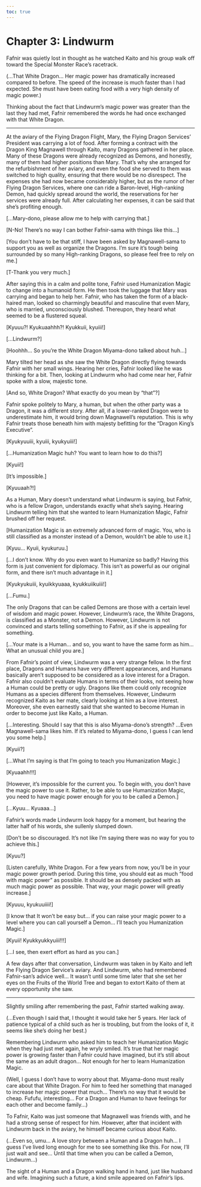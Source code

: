 ```yaml
---
toc: true
---
```


# Chapter 3: Lindwurm

Fafnir was quietly lost in thought as he watched Kaito and his group walk off
toward the Special Monster Race’s racetrack.

(...That White Dragon... Her magic power has dramatically increased compared to
before. The speed of the increase is much faster than I had expected. She must
have been eating food with a very high density of magic power.)

Thinking about the fact that Lindwurm’s magic power was greater than the last
they had met, Fafnir remembered the words he had once exchanged with that White
Dragon.

---

At the aviary of the Flying Dragon Flight, Mary, the Flying Dragon Services’
President was carrying a lot of food. After forming a contract with the Dragon
King Magnawell through Kaito, many Dragons gathered in her place. Many of these
Dragons were already recognized as Demons, and honestly, many of them had higher
positions than Mary. That’s why she arranged for the refurbishment of her
aviary, and even the food she served to them was switched to high quality,
ensuring that there would be no disrespect. The expenses she had now became
considerably higher, but as the rumor of her Flying Dragon Services, where one
can ride a Baron-level, High-ranking Demon, had quickly spread around the world,
the reservations for her services were already full. After calculating her
expenses, it can be said that she’s profiting enough.

[...Mary-dono, please allow me to help with carrying that.]

[N-No! There’s no way I can bother Fafnir-sama with things like this...]

[You don’t have to be that stiff, I have been asked by Magnawell-sama to support
you as well as organize the Dragons. I’m sure it’s tough being surrounded by so
many High-ranking Dragons, so please feel free to rely on me.]

[T-Thank you very much.]

After saying this in a calm and polite tone, Fafnir used Humanization Magic to
change into a humanoid form. He then took the luggage that Mary was carrying and
began to help her. Fafnir, who has taken the form of a black-haired man, looked
so charmingly beautiful and masculine that even Mary, who is married,
unconsciously blushed. Thereupon, they heard what seemed to be a flustered
squeal.

[Kyuuu?! Kyukuaahhh?! Kyukkuii, kyuiii!]

[...Lindwurm?]

[Hoohhh... So you’re the White Dragon Miyama-dono talked about huh...]

Mary tilted her head as she saw the White Dragon directly flying towards Fafnir
with her small wings. Hearing her cries, Fafnir looked like he was thinking for
a bit. Then, looking at Lindwurm who had come near her, Fafnir spoke with a
slow, majestic tone.

[And so, White Dragon? What exactly do you mean by “that”?]

Fafnir spoke politely to Mary, a human, but when the other party was a Dragon,
it was a different story. After all, if a lower-ranked Dragon were to
underestimate him, it would bring down Magnawell’s reputation. This is why
Fafnir treats those beneath him with majesty befitting for the “Dragon King’s
Executive”.

[Kyukyuuiii, kyuiii, kyukyuiii!]

[...Humanization Magic huh? You want to learn how to do this?]

[Kyuii!]

[It’s impossible.]

[Kyuuaah?!]

As a Human, Mary doesn’t understand what Lindwurm is saying, but Fafnir, who is
a fellow Dragon, understands exactly what she’s saying. Hearing Lindwurm telling
him that she wanted to learn Humanization Magic, Fafnir brushed off her request.

[Humanization Magic is an extremely advanced form of magic. You, who is still
classified as a monster instead of a Demon, wouldn’t be able to use it.]

[Kyuu... Kyuii, kyukuruu.]

[...I don’t know. Why do you even want to Humanize so badly? Having this form is
just convenient for diplomacy. This isn’t as powerful as our original form, and
there isn’t much advantage in it.]

[Kyukyukuiii, kyuikkyuaaa, kyukkuiikuiii!]

[...Fumu.]

The only Dragons that can be called Demons are those with a certain level of
wisdom and magic power. However, Lindwurm’s race, the White Dragons, is
classified as a Monster, not a Demon. However, Lindwurm is not convinced and
starts telling something to Fafnir, as if she is appealing for something.

[...Your mate is a Human... and so, you want to have the same form as him...
What an unusual child you are.]

From Fafnir’s point of view, Lindwurm was a very strange fellow. In the first
place, Dragons and Humans have very different appearances, and Humans basically
aren’t supposed to be considered as a love interest for a Dragon. Fafnir also
couldn’t evaluate Humans in terms of their looks, not seeing how a Human could
be pretty or ugly. Dragons like them could only recognize Humans as a species
different from themselves. However, Lindwurm recognized Kaito as her mate,
clearly looking at him as a love interest. Moreover, she even earnestly said
that she wanted to become Human in order to become just like Kaito, a Human.

[...Interesting. Should I say that this is also Miyama-dono’s strength? ...Even
Magnawell-sama likes him. If it’s related to Miyama-dono, I guess I can lend you
some help.]

[Kyuii?]

[...What I’m saying is that I’m going to teach you Humanization Magic.]

[Kyuaahh!!!]

[However, it’s impossible for the current you. To begin with, you don’t have the
magic power to use it. Rather, to be able to use Humanization Magic, you need to
have magic power enough for you to be called a Demon.]

[...Kyuu... Kyuaaa...]

Fafnir’s words made Lindwurm look happy for a moment, but hearing the latter
half of his words, she sullenly slumped down.

[Don’t be so discouraged. It’s not like I’m saying there was no way for you to
achieve this.]

[Kyuu?]

[Listen carefully, White Dragon. For a few years from now, you’ll be in your
magic power growth period. During this time, you should eat as much “food with
magic power” as possible. It should be as densely packed with as much magic
power as possible. That way, your magic power will greatly increase.]

[Kyuuu, kyukuuiiii!]

[I know that It won’t be easy but... if you can raise your magic power to a
level where you can call yourself a Demon... I’ll teach you Humanization Magic.]

[Kyuii! Kyukkyukkyuiii!!!]

[...I see, then exert effort as hard as you can.]

A few days after that conversation, Lindwurm was taken in by Kaito and left the
Flying Dragon Service’s aviary. And Lindwurm, who had remembered Fafnir-san’s
advice well... It wasn’t until some time later that she set her eyes on the
Fruits of the World Tree and began to extort Kaito of them at every opportunity
she saw.

---

Slightly smiling after remembering the past, Fafnir started walking away.

(...Even though I said that, I thought it would take her 5 years. Her lack of
patience typical of a child such as her is troubling, but from the looks of it,
it seems like she’s doing her best.)

Remembering Lindwurm who asked him to teach her Humanization Magic when they had
just met again, he wryly smiled. It’s true that her magic power is growing
faster than Fafnir could have imagined, but it’s still about the same as an
adult dragon... Not enough for her to learn Humanization Magic.

(Well, I guess I don’t have to worry about that. Miyama-dono must really care
about that White Dragon. For him to feed her something that managed to increase
her magic power that much... There’s no way that it would be cheap. Fufufu,
interesting... For a Dragon and Human to have feelings for each other and become
family...)

To Fafnir, Kaito was just someone that Magnawell was friends with, and he had a
strong sense of respect for him. However, after that incident with Lindwurm back
in the aviary, he himself became curious about Kaito.

(...Even so, umu... A love story between a Human and a Dragon huh... I guess
I’ve lived long enough for me to see something like this. For now, I’ll just
wait and see... Until that time when you can be called a Demon, Lindwurm...)

The sight of a Human and a Dragon walking hand in hand, just like husband and
wife. Imagining such a future, a kind smile appeared on Fafnir’s lips.
